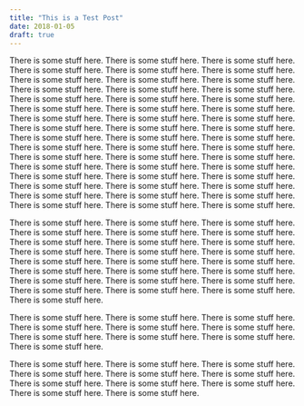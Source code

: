 ```yaml
---
title: "This is a Test Post"
date: 2018-01-05
draft: true
---
```


There is some stuff here. There is some stuff here. There is some stuff here. There is some stuff here. There is some stuff here. There is some stuff here. There is some stuff here. There is some stuff here. There is some stuff here. There is some stuff here. There is some stuff here. There is some stuff here. There is some stuff here. There is some stuff here. There is some stuff here. There is some stuff here. There is some stuff here. There is some stuff here. There is some stuff here. There is some stuff here. There is some stuff here. There is some stuff here. There is some stuff here. There is some stuff here. There is some stuff here. There is some stuff here. There is some stuff here. There is some stuff here. There is some stuff here. There is some stuff here. There is some stuff here. There is some stuff here. There is some stuff here. There is some stuff here. There is some stuff here. There is some stuff here. There is some stuff here. There is some stuff here. There is some stuff here. There is some stuff here. There is some stuff here. There is some stuff here. There is some stuff here. There is some stuff here. There is some stuff here. There is some stuff here. There is some stuff here. There is some stuff here.

 There is some stuff here. There is some stuff here. There is some stuff here. There is some stuff here. There is some stuff here. There is some stuff here. There is some stuff here. There is some stuff here. There is some stuff here. There is some stuff here. There is some stuff here. There is some stuff here. There is some stuff here. There is some stuff here. There is some stuff here. There is some stuff here. There is some stuff here. There is some stuff here. There is some stuff here. There is some stuff here. There is some stuff here. There is some stuff here. There is some stuff here. There is some stuff here. There is some stuff here.


  There is some stuff here. There is some stuff here. There is some stuff here. There is some stuff here. There is some stuff here. There is some stuff here. There is some stuff here. There is some stuff here. There is some stuff here. There is some stuff here.



   There is some stuff here. There is some stuff here. There is some stuff here. There is some stuff here. There is some stuff here. There is some stuff here. There is some stuff here. There is some stuff here. There is some stuff here. There is some stuff here. There is some stuff here.
